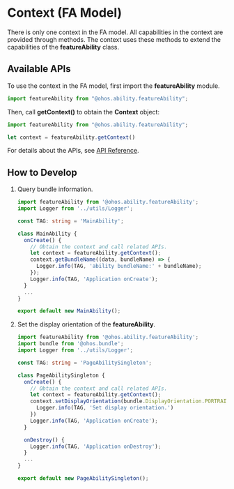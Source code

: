# Context (FA Model)


There is only one context in the FA model. All capabilities in the context are provided through methods. The context uses these methods to extend the capabilities of the **featureAbility** class.


## Available APIs

To use the context in the FA model, first import the **featureAbility** module.


```ts
import featureAbility from "@ohos.ability.featureAbility";
```

Then, call **getContext()** to obtain the **Context** object:


```ts
import featureAbility from "@ohos.ability.featureAbility";

let context = featureAbility.getContext()
```

For details about the APIs, see [API Reference](../reference/apis/js-apis-inner-app-context.md).


## How to Develop

1. Query bundle information.
   
   ```ts
   import featureAbility from '@ohos.ability.featureAbility';
   import Logger from '../utils/Logger';
   
   const TAG: string = 'MainAbility';
   
   class MainAbility {
     onCreate() {
       // Obtain the context and call related APIs.
       let context = featureAbility.getContext();
       context.getBundleName((data, bundleName) => {
         Logger.info(TAG, 'ability bundleName:' + bundleName);
       });
       Logger.info(TAG, 'Application onCreate');
     }
     ...
   }
   
   export default new MainAbility();
   ```
   
2. Set the display orientation of the **featureAbility**.
   
   ```ts
   import featureAbility from '@ohos.ability.featureAbility';
   import bundle from '@ohos.bundle';
   import Logger from '../utils/Logger';
   
   const TAG: string = 'PageAbilitySingleton';
   
   class PageAbilitySingleton {
     onCreate() {
       // Obtain the context and call related APIs.
       let context = featureAbility.getContext();
       context.setDisplayOrientation(bundle.DisplayOrientation.PORTRAIT).then(() => {
         Logger.info(TAG, 'Set display orientation.')
       })
       Logger.info(TAG, 'Application onCreate');
     }
   
     onDestroy() {
       Logger.info(TAG, 'Application onDestroy');
     }
     ...  
   }
   
   export default new PageAbilitySingleton();
   ```
